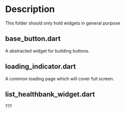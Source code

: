 # Description

This folder should only hold widgets in general purpose

## base_button.dart

A abstracted widget for building buttons.

## loading_indicator.dart

A common loading page which will cover full screen.

## list_healthbank_widget.dart

???
